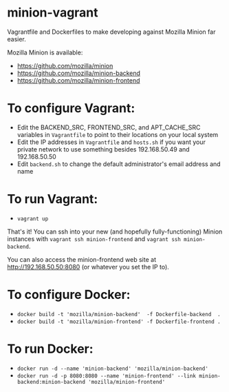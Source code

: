 # minion-vagrant
Vagrantfile and Dockerfiles to make developing against Mozilla Minion far easier.

Mozilla Minion is available:
* https://github.com/mozilla/minion
* https://github.com/mozilla/minion-backend
* https://github.com/mozilla/minion-frontend

# To configure Vagrant:
* Edit the BACKEND\_SRC, FRONTEND\_SRC, and APT\_CACHE\_SRC variables in `Vagrantfile` to point to their locations on your local system
* Edit the IP addresses in `Vagrantfile` and `hosts.sh` if you want your private network to use something besides 192.168.50.49 and 192.168.50.50
* Edit `backend.sh` to change the default administrator's email address and name

# To run Vagrant:
* `vagrant up`

That's it!  You can ssh into your new (and hopefully fully-functioning) Minion instances with `vagrant ssh minion-frontend` and `vagrant ssh minion-backend`.

You can also access the minion-frontend web site at http://192.168.50.50:8080 (or whatever you set the IP to).

# To configure Docker:
* `docker build -t 'mozilla/minion-backend'  -f Dockerfile-backend  .`
* `docker build -t 'mozilla/minion-frontend' -f Dockerfile-frontend .`

# To run Docker:
* `docker run -d --name 'minion-backend' 'mozilla/minion-backend'`
* `docker run -d -p 8080:8080 --name 'minion-frontend' --link minion-backend:minion-backend 'mozilla/minion-frontend'`
